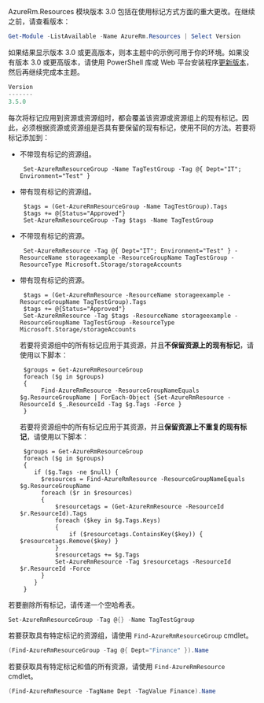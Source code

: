 AzureRm.Resources 模块版本 3.0 包括在使用标记方式方面的重大更改。在继续之前，请查看版本：

```powershell
Get-Module -ListAvailable -Name AzureRm.Resources | Select Version
```

如果结果显示版本 3.0 或更高版本，则本主题中的示例可用于你的环境。如果没有版本 3.0 或更高版本，请使用 PowerShell 库或 Web 平台安装程序[更新版本](https://docs.microsoft.com/powershell/azureps-cmdlets-docs/)，然后再继续完成本主题。

```powershell
Version
-------
3.5.0
```

每次将标记应用到资源或资源组时，都会覆盖该资源或资源组上的现有标记。因此，必须根据资源或资源组是否具有要保留的现有标记，使用不同的方法。若要将标记添加到：

* 不带现有标记的资源组。

       Set-AzureRmResourceGroup -Name TagTestGroup -Tag @{ Dept="IT"; Environment="Test" }

* 带有现有标记的资源组。

       $tags = (Get-AzureRmResourceGroup -Name TagTestGroup).Tags
       $tags += @{Status="Approved"}
       Set-AzureRmResourceGroup -Tag $tags -Name TagTestGroup

* 不带现有标记的资源。

       Set-AzureRmResource -Tag @{ Dept="IT"; Environment="Test" } -ResourceName storageexample -ResourceGroupName TagTestGroup -ResourceType Microsoft.Storage/storageAccounts

* 带有现有标记的资源。

       $tags = (Get-AzureRmResource -ResourceName storageexample -ResourceGroupName TagTestGroup).Tags
       $tags += @{Status="Approved"}
       Set-AzureRmResource -Tag $tags -ResourceName storageexample -ResourceGroupName TagTestGroup -ResourceType Microsoft.Storage/storageAccounts

    若要将资源组中的所有标记应用于其资源，并且**不保留资源上的现有标记**，请使用以下脚本：

       $groups = Get-AzureRmResourceGroup
       foreach ($g in $groups) 
       {
            Find-AzureRmResource -ResourceGroupNameEquals $g.ResourceGroupName | ForEach-Object {Set-AzureRmResource -ResourceId $_.ResourceId -Tag $g.Tags -Force } 
       }

    若要将资源组中的所有标记应用于其资源，并且**保留资源上不重复的现有标记**，请使用以下脚本：

       $groups = Get-AzureRmResourceGroup
       foreach ($g in $groups) 
       {
          if ($g.Tags -ne $null) {
            $resources = Find-AzureRmResource -ResourceGroupNameEquals $g.ResourceGroupName 
            foreach ($r in $resources)
            {
                $resourcetags = (Get-AzureRmResource -ResourceId $r.ResourceId).Tags
                foreach ($key in $g.Tags.Keys)
                {
                    if ($resourcetags.ContainsKey($key)) { $resourcetags.Remove($key) }
                }
                $resourcetags += $g.Tags
                Set-AzureRmResource -Tag $resourcetags -ResourceId $r.ResourceId -Force
            }
          }
       }

若要删除所有标记，请传递一个空哈希表。

```powershell
Set-AzureRmResourceGroup -Tag @{} -Name TagTestGgroup
```

若要获取具有特定标记的资源组，请使用 `Find-AzureRmResourceGroup` cmdlet。

```powershell
(Find-AzureRmResourceGroup -Tag @{ Dept="Finance" }).Name 
```

若要获取具有特定标记和值的所有资源，请使用 `Find-AzureRmResource` cmdlet。

```powershell
(Find-AzureRmResource -TagName Dept -TagValue Finance).Name
```

<!---HONumber=Mooncake_0227_2017-->
<!--Update_Description:update meta properties; wording update; add the AzureRM.Resouce code with PowerShell version 3.5 -->